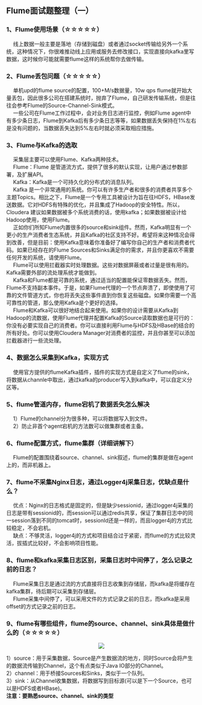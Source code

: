 ## Flume面试题整理（一）  

### 1、Flume使用场景（☆☆☆☆☆）  
&emsp; 线上数据一般主要是落地（存储到磁盘）或者通过socket传输给另外一个系统，这种情况下，你很难推动线上应用或服务去修改接口，实现直接向kafka里写数据，这时候你可能就需要flume这样的系统帮你去做传输。  

### 2、Flume丢包问题（☆☆☆☆☆）  
&emsp; 单机upd的flume source的配置，100+M/s数据量，10w qps flume就开始大量丢包，因此很多公司在搭建系统时，抛弃了Flume，自己研发传输系统，但是往往会参考Flume的Source-Channel-Sink模式。  
&emsp; 一些公司在Flume工作过程中，会对业务日志进行监控，例如Flume agent中有多少条日志，Flume到Kafka后有多少条日志等等，如果数据丢失保持在1%左右是没有问题的，当数据丢失达到5%左右时就必须采取相应措施。  

### 3、Flume与Kafka的选取  
&emsp; 采集层主要可以使用Flume、Kafka两种技术。  
&emsp; Flume：Flume 是管道流方式，提供了很多的默认实现，让用户通过参数部署，及扩展API。  
&emsp; Kafka：Kafka是一个可持久化的分布式的消息队列。  
&emsp; Kafka 是一个非常通用的系统。你可以有许多生产者和很多的消费者共享多个主题Topics。相比之下，Flume是一个专用工具被设计为旨在往HDFS，HBase发送数据。它对HDFS有特殊的优化，并且集成了Hadoop的安全特性。所以，Cloudera 建议如果数据被多个系统消费的话，使用kafka；如果数据被设计给Hadoop使用，使用Flume。  
&emsp; 正如你们所知Flume内置很多的source和sink组件。然而，Kafka明显有一个更小的生产消费者生态系统，并且Kafka的社区支持不好。希望将来这种情况会得到改善，但是目前：使用Kafka意味着你准备好了编写你自己的生产者和消费者代码。如果已经存在的Flume Sources和Sinks满足你的需求，并且你更喜欢不需要任何开发的系统，请使用Flume。  
&emsp; Flume可以使用拦截器实时处理数据。这些对数据屏蔽或者过量是很有用的。Kafka需要外部的流处理系统才能做到。  
&emsp; Kafka和Flume都是可靠的系统，通过适当的配置能保证零数据丢失。然而，Flume不支持副本事件。于是，如果Flume代理的一个节点奔溃了，即使使用了可靠的文件管道方式，你也将丢失这些事件直到你恢复这些磁盘。如果你需要一个高可靠性的管道，那么使用Kafka是个更好的选择。  
&emsp; Flume和Kafka可以很好地结合起来使用。如果你的设计需要从Kafka到Hadoop的流数据，使用Flume代理并配置Kafka的Source读取数据也是可行的：你没有必要实现自己的消费者。你可以直接利用Flume与HDFS及HBase的结合的所有好处。你可以使用Cloudera Manager对消费者的监控，并且你甚至可以添加拦截器进行一些流处理。  

### 4、数据怎么采集到Kafka，实现方式  
&emsp; 使用官方提供的flumeKafka插件，插件的实现方式是自定义了flume的sink，将数据从channle中取出，通过kafka的producer写入到kafka中，可以自定义分区等。  

### 5、flume管道内存，flume宕机了数据丢失怎么解决  
&emsp; 1）Flume的channel分为很多种，可以将数据写入到文件。  
&emsp; 2）防止非首个agent宕机的方法数可以做集群或者主备。  

### 6、flume配置方式，flume集群（详细讲解下）  
&emsp; Flume的配置围绕着source、channel、sink叙述，flume的集群是做在agent上的，而非机器上。  

### 7、flume不采集Nginx日志，通过Logger4j采集日志，优缺点是什么？  
&emsp; 优点：Nginx的日志格式是固定的，但是缺少sessionid，通过logger4j采集的日志是带有sessionid的，而session可以通过redis共享，保证了集群日志中的同一session落到不同的tomcat时，sessionId还是一样的，而且logger4j的方式比较稳定，不会宕机。  
&emsp; 缺点：不够灵活，logger4j的方式和项目结合过于紧密，而flume的方式比较灵活，拔插式比较好，不会影响项目性能。  

### 8、flume和kafka采集日志区别，采集日志时中间停了，怎么记录之前的日志？  
&emsp; Flume采集日志是通过流的方式直接将日志收集到存储层，而kafka是将缓存在kafka集群，待后期可以采集到存储层。  
&emsp; Flume采集中间停了，可以采用文件的方式记录之前的日志，而kafka是采用offset的方式记录之前的日志。  

### 9、flume有哪些组件，flume的source、channel、sink具体是做什么的（☆☆☆☆☆）  
<p align="center">
<img src="https://github.com/wangzhiwubigdata/God-Of-BigData/blob/master/%E9%9D%A2%E8%AF%95%E7%B3%BB%E5%88%97/pics/Flume%E9%9D%A2%E8%AF%95%E9%A2%98Pics/flume%E7%9A%84source%E3%80%81channel%E3%80%81sink.png"/>  
<p align="center">
</p>
</p>  

1）source：用于采集数据，Source是产生数据流的地方，同时Source会将产生的数据流传输到Channel，这个有点类似于Java IO部分的Channel。  
2）channel：用于桥接Sources和Sinks，类似于一个队列。  
3）sink：从Channel收集数据，将数据写到目标源(可以是下一个Source，也可以是HDFS或者HBase)。  
**注意：要熟悉source、channel、sink的类型**  











